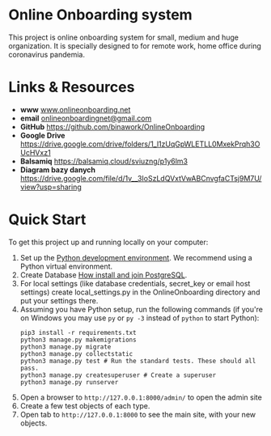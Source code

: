 # Online Onboarding system
This project is online onboarding system for small, medium and huge organization. It is specially designed to for remote work, home office during coronavirus pandemia.

# Links & Resources
* **www** www.onlineonboarding.net
* **email** onlineonboardingnet@gmail.com
* **GitHub** https://github.com/binawork/OnlineOnboarding
* **Google Drive** https://drive.google.com/drive/folders/1_l1zUqGpWLETLL0MxekPrqh3OUcHVxz1
* **Balsamiq** https://balsamiq.cloud/sviuzng/p1y6lm3
* **Diagram bazy danych** https://drive.google.com/file/d/1v__3IoSzLdQVxtVwABCnvgfaCTsj9M7U/view?usp=sharing

# Quick Start

To get this project up and running locally on your computer:
1. Set up the [Python development environment](https://developer.mozilla.org/en-US/docs/Learn/Server-side/Django/development_environment).
   We recommend using a Python virtual environment.
1. Create Database [How install and join PostgreSQL](https://www.digitalocean.com/community/tutorials/how-to-use-postgresql-with-your-django-application-on-ubuntu-14-04).
1. For local settings (like database credentials, secret_key or email host settings) create local_settings.py in the OnlineOnboarding directory and put your settings there. 
1. Assuming you have Python setup, run the following commands (if you're on Windows you may use `py` or `py -3` instead of `python` to start Python):
   ```
   pip3 install -r requirements.txt
   python3 manage.py makemigrations
   python3 manage.py migrate
   python3 manage.py collectstatic
   python3 manage.py test # Run the standard tests. These should all pass.
   python3 manage.py createsuperuser # Create a superuser
   python3 manage.py runserver
   ```
1. Open a browser to `http://127.0.0.1:8000/admin/` to open the admin site
1. Create a few test objects of each type.
1. Open tab to `http://127.0.0.1:8000` to see the main site, with your new objects.
